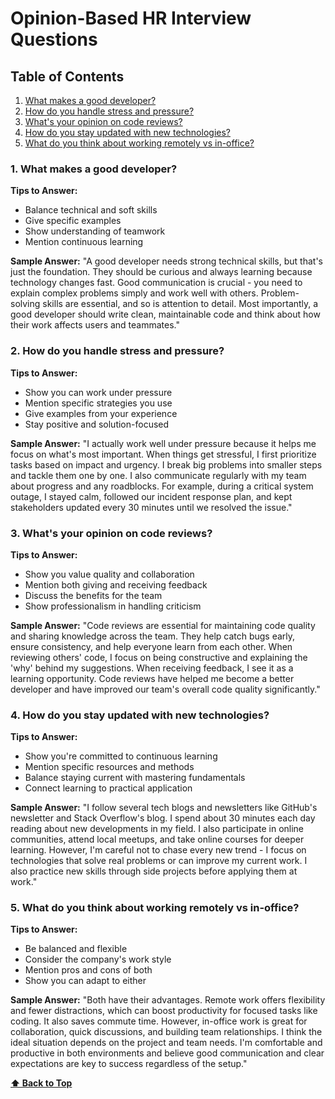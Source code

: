 # **Opinion-Based HR Interview Questions**

## Table of Contents

1. [What makes a good developer?](#1.-what-makes-a-good-developer?)
2. [How do you handle stress and pressure?](#2.-how-do-you-handle-stress-and-pressure?)
3. [What's your opinion on code reviews?](#3.-what's-your-opinion-on-code-reviews?)
4. [How do you stay updated with new technologies?](#4.-how-do-you-stay-updated-with-new-technologies?)
5. [What do you think about working remotely vs in-office?](#5.-what-do-you-think-about-working-remotely-vs-in-office?)

### 1. What makes a good developer?

**Tips to Answer:**

- Balance technical and soft skills
- Give specific examples
- Show understanding of teamwork
- Mention continuous learning

**Sample Answer:** "A good developer needs strong technical skills, but that's
just the foundation. They should be curious and always learning because
technology changes fast. Good communication is crucial - you need to explain
complex problems simply and work well with others. Problem-solving skills are
essential, and so is attention to detail. Most importantly, a good developer
should write clean, maintainable code and think about how their work affects
users and teammates."

### 2. How do you handle stress and pressure?

**Tips to Answer:**

- Show you can work under pressure
- Mention specific strategies you use
- Give examples from your experience
- Stay positive and solution-focused

**Sample Answer:** "I actually work well under pressure because it helps me
focus on what's most important. When things get stressful, I first prioritize
tasks based on impact and urgency. I break big problems into smaller steps and
tackle them one by one. I also communicate regularly with my team about progress
and any roadblocks. For example, during a critical system outage, I stayed calm,
followed our incident response plan, and kept stakeholders updated every 30
minutes until we resolved the issue."

### 3. What's your opinion on code reviews?

**Tips to Answer:**

- Show you value quality and collaboration
- Mention both giving and receiving feedback
- Discuss the benefits for the team
- Show professionalism in handling criticism

**Sample Answer:** "Code reviews are essential for maintaining code quality and
sharing knowledge across the team. They help catch bugs early, ensure
consistency, and help everyone learn from each other. When reviewing others'
code, I focus on being constructive and explaining the 'why' behind my
suggestions. When receiving feedback, I see it as a learning opportunity. Code
reviews have helped me become a better developer and have improved our team's
overall code quality significantly."

### 4. How do you stay updated with new technologies?

**Tips to Answer:**

- Show you're committed to continuous learning
- Mention specific resources and methods
- Balance staying current with mastering fundamentals
- Connect learning to practical application

**Sample Answer:** "I follow several tech blogs and newsletters like GitHub's
newsletter and Stack Overflow's blog. I spend about 30 minutes each day reading
about new developments in my field. I also participate in online communities,
attend local meetups, and take online courses for deeper learning. However, I'm
careful not to chase every new trend - I focus on technologies that solve real
problems or can improve my current work. I also practice new skills through side
projects before applying them at work."

### 5. What do you think about working remotely vs in-office?

**Tips to Answer:**

- Be balanced and flexible
- Consider the company's work style
- Mention pros and cons of both
- Show you can adapt to either

**Sample Answer:** "Both have their advantages. Remote work offers flexibility
and fewer distractions, which can boost productivity for focused tasks like
coding. It also saves commute time. However, in-office work is great for
collaboration, quick discussions, and building team relationships. I think the
ideal situation depends on the project and team needs. I'm comfortable and
productive in both environments and believe good communication and clear
expectations are key to success regardless of the setup."

**[⬆ Back to Top](#table-of-contents)**
